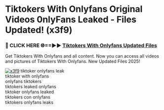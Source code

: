 # Tiktokers With Onlyfans Original Videos 0nlyFans Leaked - Files Updated! (x3f9)

<h3>🔴 CLICK HERE 🌐==►► <a href="https://tinyurl.com/2wckxsce" rel="nofollow">Tiktokers With Onlyfans Updated Files</a></h3>

Get Tiktokers With Onlyfans and all content. Now you can access all videos and pictures of Tiktokers With Onlyfans. New Updated Files 2025!

[![x3f9](https://i.imgur.com/AFduVYN.gif)](https://tinyurl.com/2wckxsce)
tiktoker onlyfans leak<br>
tiktoker with onlyfans<br>
onlyfans tiktokers<br>
tiktokers leaked onlyfans<br>
tiktoker onlyfans leaked<br>
tiktokers con onlyfans<br>
tiktokers onlyfans leaks